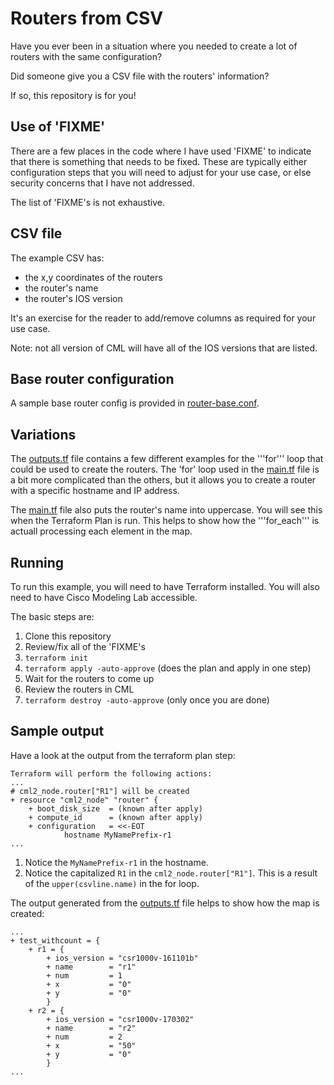 # Routers from CSV

Have you ever been in a situation where you needed to create a lot of routers
with the same configuration?

Did someone give you a CSV file with the routers' information?

If so, this repository is for you!

## Use of 'FIXME'
There are a few places in the code where I have used 'FIXME' to indicate that
there is something that needs to be fixed.  These are typically either
configuration steps that you will need to adjust for your use case, or else
security concerns that I have not addressed.

The list of 'FIXME's is not exhaustive.

## CSV file
The example CSV has:
* the x,y coordinates of the routers
* the router's name
* the router's IOS version

It's an exercise for the reader to add/remove columns as required for your use
case.

Note: not all version of CML will have all of the IOS versions that are listed.

## Base router configuration
A sample base router config is provided in
[router-base.conf](./router-base.conf).

## Variations

The [outputs.tf](./outputs.tf) file contains a few different examples for the
'''for''' loop that could be used to create the routers.  The 'for' loop
used in the [main.tf](./main.tf) file is a bit more complicated than the others,
but it allows you to create a router with a specific hostname and IP address.

The [main.tf](./main.tf) file also puts the router's name into uppercase.  You
will see this when the Terraform Plan is run.  This helps to show how the
'''for_each''' is actuall processing each element in the map.

## Running
To run this example, you will need to have Terraform installed.  You will also
need to have Cisco Modeling Lab accessible.

The basic steps are:
1. Clone this repository
1. Review/fix all of the 'FIXME's
1. ```terraform init```
1. ```terraform apply -auto-approve``` (does the plan and apply in one step)
1. Wait for the routers to come up
1. Review the routers in CML
1. ```terraform destroy -auto-approve``` (only once you are done)

## Sample output

Have a look at the output from the terraform plan step:


    Terraform will perform the following actions:
    ...
    # cml2_node.router["R1"] will be created
    + resource "cml2_node" "router" {
        + boot_disk_size  = (known after apply)
        + compute_id      = (known after apply)
        + configuration   = <<-EOT
                hostname MyNamePrefix-r1
    ...

1. Notice the ```MyNamePrefix-r1``` in the hostname.
1. Notice the capitalized ```R1``` in the ```cml2_node.router["R1"]```.  This is a result of the ```upper(csvline.name)``` in the for loop.

The output generated from the [outputs.tf](./outputs.tf) file helps to show how the map is created:

    ...
    + test_withcount = {
        + r1 = {
            + ios_version = "csr1000v-161101b"
            + name        = "r1"
            + num         = 1
            + x           = "0"
            + y           = "0"
            }
        + r2 = {
            + ios_version = "csr1000v-170302"
            + name        = "r2"
            + num         = 2
            + x           = "50"
            + y           = "0"
            }
    ...
